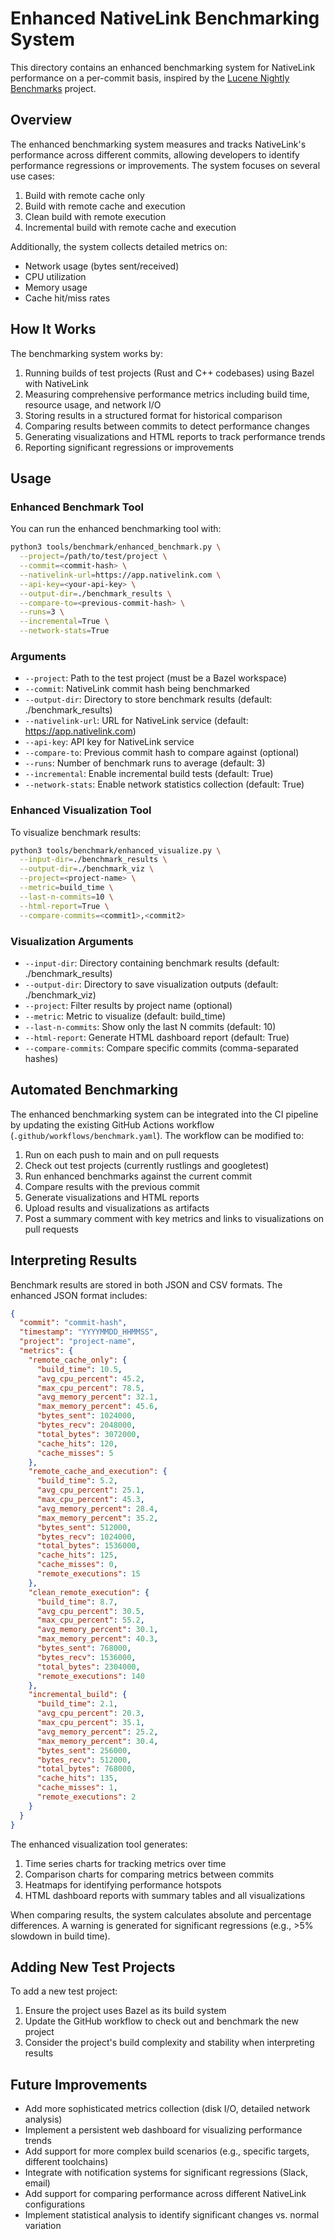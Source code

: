 # Enhanced NativeLink Benchmarking System

This directory contains an enhanced benchmarking system for NativeLink performance on a per-commit basis, inspired by the [Lucene Nightly Benchmarks](https://blog.mikemccandless.com/2011/04/catching-slowdowns-in-lucene.html) project.

## Overview

The enhanced benchmarking system measures and tracks NativeLink's performance across different commits, allowing developers to identify performance regressions or improvements. The system focuses on several use cases:

1. Build with remote cache only
2. Build with remote cache and execution
3. Clean build with remote execution
4. Incremental build with remote cache and execution

Additionally, the system collects detailed metrics on:
- Network usage (bytes sent/received)
- CPU utilization
- Memory usage
- Cache hit/miss rates

## How It Works

The benchmarking system works by:

1. Running builds of test projects (Rust and C++ codebases) using Bazel with NativeLink
2. Measuring comprehensive performance metrics including build time, resource usage, and network I/O
3. Storing results in a structured format for historical comparison
4. Comparing results between commits to detect performance changes
5. Generating visualizations and HTML reports to track performance trends
6. Reporting significant regressions or improvements

## Usage

### Enhanced Benchmark Tool

You can run the enhanced benchmarking tool with:

```bash
python3 tools/benchmark/enhanced_benchmark.py \
  --project=/path/to/test/project \
  --commit=<commit-hash> \
  --nativelink-url=https://app.nativelink.com \
  --api-key=<your-api-key> \
  --output-dir=./benchmark_results \
  --compare-to=<previous-commit-hash> \
  --runs=3 \
  --incremental=True \
  --network-stats=True
```

### Arguments

- `--project`: Path to the test project (must be a Bazel workspace)
- `--commit`: NativeLink commit hash being benchmarked
- `--output-dir`: Directory to store benchmark results (default: ./benchmark_results)
- `--nativelink-url`: URL for NativeLink service (default: https://app.nativelink.com)
- `--api-key`: API key for NativeLink service
- `--compare-to`: Previous commit hash to compare against (optional)
- `--runs`: Number of benchmark runs to average (default: 3)
- `--incremental`: Enable incremental build tests (default: True)
- `--network-stats`: Enable network statistics collection (default: True)

### Enhanced Visualization Tool

To visualize benchmark results:

```bash
python3 tools/benchmark/enhanced_visualize.py \
  --input-dir=./benchmark_results \
  --output-dir=./benchmark_viz \
  --project=<project-name> \
  --metric=build_time \
  --last-n-commits=10 \
  --html-report=True \
  --compare-commits=<commit1>,<commit2>
```

### Visualization Arguments

- `--input-dir`: Directory containing benchmark results (default: ./benchmark_results)
- `--output-dir`: Directory to save visualization outputs (default: ./benchmark_viz)
- `--project`: Filter results by project name (optional)
- `--metric`: Metric to visualize (default: build_time)
- `--last-n-commits`: Show only the last N commits (default: 10)
- `--html-report`: Generate HTML dashboard report (default: True)
- `--compare-commits`: Compare specific commits (comma-separated hashes)

## Automated Benchmarking

The enhanced benchmarking system can be integrated into the CI pipeline by updating the existing GitHub Actions workflow (`.github/workflows/benchmark.yaml`). The workflow can be modified to:

1. Run on each push to main and on pull requests
2. Check out test projects (currently rustlings and googletest)
3. Run enhanced benchmarks against the current commit
4. Compare results with the previous commit
5. Generate visualizations and HTML reports
6. Upload results and visualizations as artifacts
7. Post a summary comment with key metrics and links to visualizations on pull requests

## Interpreting Results

Benchmark results are stored in both JSON and CSV formats. The enhanced JSON format includes:

```json
{
  "commit": "commit-hash",
  "timestamp": "YYYYMMDD_HHMMSS",
  "project": "project-name",
  "metrics": {
    "remote_cache_only": {
      "build_time": 10.5,
      "avg_cpu_percent": 45.2,
      "max_cpu_percent": 78.5,
      "avg_memory_percent": 32.1,
      "max_memory_percent": 45.6,
      "bytes_sent": 1024000,
      "bytes_recv": 2048000,
      "total_bytes": 3072000,
      "cache_hits": 120,
      "cache_misses": 5
    },
    "remote_cache_and_execution": {
      "build_time": 5.2,
      "avg_cpu_percent": 25.1,
      "max_cpu_percent": 45.3,
      "avg_memory_percent": 28.4,
      "max_memory_percent": 35.2,
      "bytes_sent": 512000,
      "bytes_recv": 1024000,
      "total_bytes": 1536000,
      "cache_hits": 125,
      "cache_misses": 0,
      "remote_executions": 15
    },
    "clean_remote_execution": {
      "build_time": 8.7,
      "avg_cpu_percent": 30.5,
      "max_cpu_percent": 55.2,
      "avg_memory_percent": 30.1,
      "max_memory_percent": 40.3,
      "bytes_sent": 768000,
      "bytes_recv": 1536000,
      "total_bytes": 2304000,
      "remote_executions": 140
    },
    "incremental_build": {
      "build_time": 2.1,
      "avg_cpu_percent": 20.3,
      "max_cpu_percent": 35.1,
      "avg_memory_percent": 25.2,
      "max_memory_percent": 30.4,
      "bytes_sent": 256000,
      "bytes_recv": 512000,
      "total_bytes": 768000,
      "cache_hits": 135,
      "cache_misses": 1,
      "remote_executions": 2
    }
  }
}
```

The enhanced visualization tool generates:

1. Time series charts for tracking metrics over time
2. Comparison charts for comparing metrics between commits
3. Heatmaps for identifying performance hotspots
4. HTML dashboard reports with summary tables and all visualizations

When comparing results, the system calculates absolute and percentage differences. A warning is generated for significant regressions (e.g., >5% slowdown in build time).

## Adding New Test Projects

To add a new test project:

1. Ensure the project uses Bazel as its build system
2. Update the GitHub workflow to check out and benchmark the new project
3. Consider the project's build complexity and stability when interpreting results

## Future Improvements

- Add more sophisticated metrics collection (disk I/O, detailed network analysis)
- Implement a persistent web dashboard for visualizing performance trends
- Add support for more complex build scenarios (e.g., specific targets, different toolchains)
- Integrate with notification systems for significant regressions (Slack, email)
- Add support for comparing performance across different NativeLink configurations
- Implement statistical analysis to identify significant changes vs. normal variation
